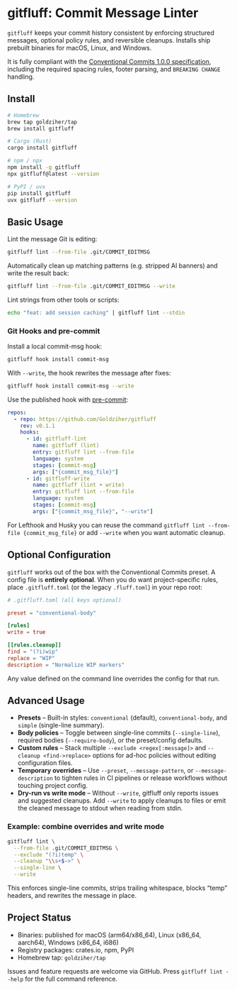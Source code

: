 # gitfluff: Commit Message Linter

`gitfluff` keeps your commit history consistent by enforcing structured messages, optional policy rules, and reversible cleanups. Installs ship prebuilt binaries for macOS, Linux, and Windows.

It is fully compliant with the [Conventional Commits 1.0.0 specification](https://www.conventionalcommits.org/en/v1.0.0/), including the required spacing rules, footer parsing, and `BREAKING CHANGE` handling.

## Install

```bash
# Homebrew
brew tap goldziher/tap
brew install gitfluff

# Cargo (Rust)
cargo install gitfluff

# npm / npx
npm install -g gitfluff
npx gitfluff@latest --version

# PyPI / uvx
pip install gitfluff
uvx gitfluff --version
```

## Basic Usage

Lint the message Git is editing:

```bash
gitfluff lint --from-file .git/COMMIT_EDITMSG
```

Automatically clean up matching patterns (e.g. stripped AI banners) and write the result back:

```bash
gitfluff lint --from-file .git/COMMIT_EDITMSG --write
```

Lint strings from other tools or scripts:

```bash
echo "feat: add session caching" | gitfluff lint --stdin
```

### Git Hooks and pre-commit

Install a local commit-msg hook:

```bash
gitfluff hook install commit-msg
```

With `--write`, the hook rewrites the message after fixes:

```bash
gitfluff hook install commit-msg --write
```

Use the published hook with [pre-commit](https://pre-commit.com):

```yaml
repos:
  - repo: https://github.com/Goldziher/gitfluff
    rev: v0.1.1
    hooks:
      - id: gitfluff-lint
        name: gitfluff (lint)
        entry: gitfluff lint --from-file
        language: system
        stages: [commit-msg]
        args: ["{commit_msg_file}"]
      - id: gitfluff-write
        name: gitfluff (lint + write)
        entry: gitfluff lint --from-file
        language: system
        stages: [commit-msg]
        args: ["{commit_msg_file}", "--write"]
```

For Lefthook and Husky you can reuse the command `gitfluff lint --from-file {commit_msg_file}` or add `--write` when you want automatic cleanup.

## Optional Configuration

`gitfluff` works out of the box with the Conventional Commits preset. A config file is **entirely optional**. When you do want project-specific rules, place `.gitfluff.toml` (or the legacy `.fluff.toml`) in your repo root:

```toml
# .gitfluff.toml (all keys optional)

preset = "conventional-body"

[rules]
write = true

[[rules.cleanup]]
find = "(?i)wip"
replace = "WIP"
description = "Normalize WIP markers"
```

Any value defined on the command line overrides the config for that run.

## Advanced Usage

- **Presets** – Built-in styles: `conventional` (default), `conventional-body`, and `simple` (single-line summary).
- **Body policies** – Toggle between single-line commits (`--single-line`), required bodies (`--require-body`), or the preset/config defaults.
- **Custom rules** – Stack multiple `--exclude <regex[:message]>` and `--cleanup <find->replace>` options for ad-hoc policies without editing configuration files.
- **Temporary overrides** – Use `--preset`, `--message-pattern`, or `--message-description` to tighten rules in CI pipelines or release workflows without touching project config.
- **Dry-run vs write mode** – Without `--write`, gitfluff only reports issues and suggested cleanups. Add `--write` to apply cleanups to files or emit the cleaned message to stdout when reading from stdin.

### Example: combine overrides and write mode

```bash
gitfluff lint \
  --from-file .git/COMMIT_EDITMSG \
  --exclude "(?i)temp" \
  --cleanup "\\s+$->" \
  --single-line \
  --write
```

This enforces single-line commits, strips trailing whitespace, blocks “temp” headers, and rewrites the message in place.

## Project Status

- Binaries: published for macOS (arm64/x86_64), Linux (x86_64, aarch64), Windows (x86_64, i686)
- Registry packages: crates.io, npm, PyPI
- Homebrew tap: `goldziher/tap`

Issues and feature requests are welcome via GitHub. Press `gitfluff lint --help` for the full command reference.
